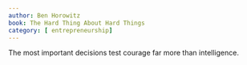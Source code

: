 ```yaml
---
author: Ben Horowitz
book: The Hard Thing About Hard Things
category: [ entrepreneurship]
---
```

The most important decisions test courage far more than intelligence.